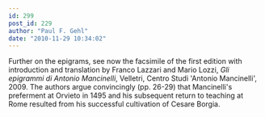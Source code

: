 ```yaml
---
id: 299
post_id: 229
author: "Paul F. Gehl"
date: "2010-11-29 10:34:02"
---
```

Further on the epigrams, see now the facsimile of the first edition with introduction and translation by Franco Lazzari and Mario Lozzi, *Gli epigrammi di Antonio Mancinelli*, Velletri, Centro Studi 'Antonio Mancinelli', 2009. The authors argue convincingly (pp. 26-29) that Mancinelli's preferment at Orvieto in 1495 and his subsequent return to teaching at Rome resulted from his successful cultivation of Cesare Borgia.
